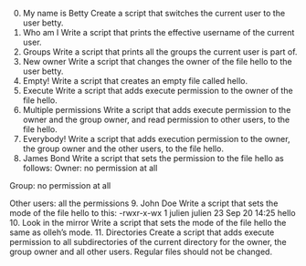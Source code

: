 0. My name is Betty
Create a script that switches the current user to the user betty.
1. Who am I
Write a script that prints the effective username of the current user.
2. Groups
Write a script that prints all the groups the current user is part of.
3. New owner
Write a script that changes the owner of the file hello to the user betty.
4. Empty!
Write a script that creates an empty file called hello.
5. Execute
Write a script that adds execute permission to the owner of the file hello.
6. Multiple permissions
Write a script that adds execute permission to the owner and the group owner, and read permission to other users, to the file hello.
7. Everybody!
Write a script that adds execution permission to the owner, the group owner and the other users, to the file hello.
8. James Bond
Write a script that sets the permission to the file hello as follows:
Owner: no permission at all

Group: no permission at all

Other users: all the permissions 
9. John Doe
Write a script that sets the mode of the file hello to this:
-rwxr-x-wx 1 julien julien 23 Sep 20 14:25 hello 
10. Look in the mirror
Write a script that sets the mode of the file hello the same as olleh’s mode.
11. Directories
Create a script that adds execute permission to all subdirectories of the current directory for the owner, the group owner and all other users. Regular files should not be changed.
